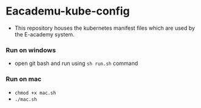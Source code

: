 # Eacademu-kube-config

- This repository houses the kubernetes manifest files which are used by the E-academy system.

### Run on windows
- open git bash and run using `sh run.sh` command

### Run on mac
- `chmod +x mac.sh`
- `./mac.sh`
